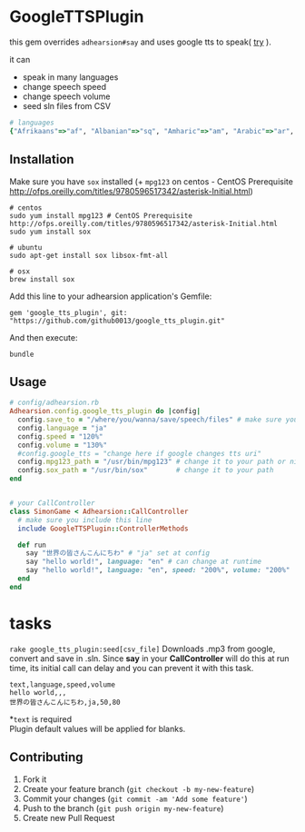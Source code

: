 GoogleTTSPlugin
==========================
this gem overrides `adhearsion#say` and uses google tts to speak( [try](http://translate.google.com/translate_tts?tl=en&q=this%20is%20a%20sample%20tts%20audio%20from%20google%20tts.) ).

it can

- speak in many languages 
- change speech speed
- change speech volume
- seed sln files from CSV

``` ruby
# languages
{"Afrikaans"=>"af", "Albanian"=>"sq", "Amharic"=>"am", "Arabic"=>"ar", "Armenian"=>"hy", "Azerbaijani"=>"az", "Basque"=>"eu", "Belarusian"=>"be", "Bengali"=>"bn", "Bihari"=>"bh", "Bosnian"=>"bs", "Breton"=>"br", "Bulgarian"=>"bg", "Cambodian"=>"km", "Catalan"=>"ca", "Chinese (Simplified)"=>"zh-CN", "Chinese (Traditional)"=>"zh-TW", "Corsican"=>"co", "Croatian"=>"hr", "Czech"=>"cs", "Danish"=>"da", "Dutch"=>"nl", "English"=>"en", "Esperanto"=>"eo", "Estonian"=>"et", "Faroese"=>"fo", "Filipino"=>"tl", "Finnish"=>"fi", "French"=>"fr", "Frisian"=>"fy", "Galician"=>"gl", "Georgian"=>"ka", "German"=>"de", "Greek"=>"el", "Guarani"=>"gn", "Gujarati"=>"gu", "Hacker"=>"xx-hacker", "Hausa"=>"ha", "Hebrew"=>"iw", "Hindi"=>"hi", "Hungarian"=>"hu", "Icelandic"=>"is", "Indonesian"=>"id", "Interlingua"=>"ia", "Irish"=>"ga", "Italian"=>"it", "Japanese"=>"ja", "Javanese"=>"jw", "Kannada"=>"kn", "Kazakh"=>"kk", "Kinyarwanda"=>"rw", "Kirundi"=>"rn", "Klingon"=>"xx-klingon", "Korean"=>"ko", "Kurdish"=>"ku", "Kyrgyz"=>"ky", "Laothian"=>"lo", "Latin"=>"la", "Latvian"=>"lv", "Lingala"=>"ln", "Lithuanian"=>"lt", "Macedonian"=>"mk", "Malagasy"=>"mg", "Malay"=>"ms", "Malayalam"=>"ml", "Maltese"=>"mt", "Maori"=>"mi", "Marathi"=>"mr", "Moldavian"=>"mo", "Mongolian"=>"mn", "Montenegrin"=>"sr-ME", "Nepali"=>"ne", "Norwegian"=>"no", "Norwegian (Nynorsk)"=>"nn", "Occitan"=>"oc", "Oriya"=>"or", "Oromo"=>"om", "Pashto"=>"ps", "Persian"=>"fa", "Pirate"=>"xx-pirate", "Polish"=>"pl", "Portuguese (Brazil)"=>"pt-BR", "Portuguese (Portugal)"=>"pt-PT", "Portuguese"=>"pt", "Punjabi"=>"pa", "Quechua"=>"qu", "Romanian"=>"ro", "Romansh"=>"rm", "Russian"=>"ru", "Scots Gaelic"=>"gd", "Serbian"=>"sr", "Serbo-Croatian"=>"sh", "Sesotho"=>"st", "Shona"=>"sn", "Sindhi"=>"sd", "Sinhalese"=>"si", "Slovak"=>"sk", "Slovenian"=>"sl", "Somali"=>"so", "Spanish"=>"es", "Sundanese"=>"su", "Swahili"=>"sw", "Swedish"=>"sv", "Tajik"=>"tg", "Tamil"=>"ta", "Tatar"=>"tt", "Telugu"=>"te", "Thai"=>"th", "Tigrinya"=>"ti", "Tonga"=>"to", "Turkish"=>"tr", "Turkmen"=>"tk", "Twi"=>"tw", "Uighur"=>"ug", "Ukrainian"=>"uk", "Urdu"=>"ur", "Uzbek"=>"uz", "Vietnamese"=>"vi", "Welsh"=>"cy", "Xhosa"=>"xh", "Yiddish"=>"yi", "Yoruba"=>"yo", "Zulu"=>"zu"}
```

## Installation

Make sure you have `sox` installed (+ `mpg123` on centos - CentOS Prerequisite http://ofps.oreilly.com/titles/9780596517342/asterisk-Initial.html)

    # centos
    sudo yum install mpg123 # CentOS Prerequisite http://ofps.oreilly.com/titles/9780596517342/asterisk-Initial.html
    sudo yum install sox

    # ubuntu
    sudo apt-get install sox libsox-fmt-all

    # osx
    brew install sox

Add this line to your adhearsion application's Gemfile:

    gem 'google_tts_plugin', git: "https://github.com/github0013/google_tts_plugin.git"

And then execute:

    bundle

## Usage

``` ruby
# config/adhearsion.rb
Adhearsion.config.google_tts_plugin do |config|
  config.save_to = "/where/you/wanna/save/speech/files" # make sure you have permissions write
  config.language = "ja" 
  config.speed = "120%"
  config.volume = "130%"
  #config.google_tts = "change here if google changes tts uri" 
  config.mpg123_path = "/usr/bin/mpg123" # change it to your path or nil if not installed (but required on centos)
  config.sox_path = "/usr/bin/sox"       # change it to your path
end


# your CallController
class SimonGame < Adhearsion::CallController
  # make sure you include this line
  include GoogleTTSPlugin::ControllerMethods

  def run
    say "世界の皆さんこんにちわ" # "ja" set at config
    say "hello world!", language: "en" # can change at runtime
    say "hello world!", language: "en", speed: "200%", volume: "200%"
  end
end
```

# tasks

`rake google_tts_plugin:seed[csv_file]`
Downloads .mp3 from google, convert and save in .sln.
Since **say** in your **CallController** will do this at run time, its initial call can delay and you can prevent it with this task.

``` csv
text,language,speed,volume
hello world,,,
世界の皆さんこんにちわ,ja,50,80
```
*`text` is required  
Plugin default values will be applied for blanks.


## Contributing

1. Fork it
2. Create your feature branch (`git checkout -b my-new-feature`)
3. Commit your changes (`git commit -am 'Add some feature'`)
4. Push to the branch (`git push origin my-new-feature`)
5. Create new Pull Request
